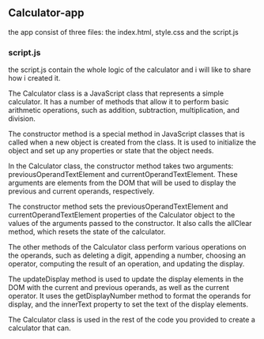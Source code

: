 ## Calculator-app
the app consist of three files: the index.html, style.css and the script.js


### script.js
the script.js contain the whole logic of the calculator and i will like to share how i created it.

The Calculator class is a JavaScript class that represents a simple calculator. It has a number of methods that allow it to perform basic arithmetic operations, such as addition, subtraction, multiplication, and division.

The constructor method is a special method in JavaScript classes that is called when a new object is created from the class. It is used to initialize the object and set up any properties or state that the object needs.

In the Calculator class, the constructor method takes two arguments: previousOperandTextElement and currentOperandTextElement. These arguments are elements from the DOM that will be used to display the previous and current operands, respectively.

The constructor method sets the previousOperandTextElement and currentOperandTextElement properties of the Calculator object to the values of the arguments passed to the constructor. It also calls the allClear method, which resets the state of the calculator.

The other methods of the Calculator class perform various operations on the operands, such as deleting a digit, appending a number, choosing an operator, computing the result of an operation, and updating the display.

The updateDisplay method is used to update the display elements in the DOM with the current and previous operands, as well as the current operator. It uses the getDisplayNumber method to format the operands for display, and the innerText property to set the text of the display elements.

The Calculator class is used in the rest of the code you provided to create a calculator that can.
